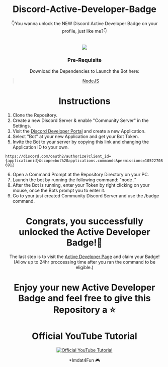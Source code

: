 <div align="center">

# Discord-Active-Developer-Badge

👇You wanna unlock the NEW Discord Active Developer Badge on your profile, just like me?👇

<h2> <img src="https://cdn.discordapp.com/attachments/1010880741304979497/1041322776453189683/image.png"> </h2>

  
  ### Pre-Requisite
  Download the Dependencies to Launch the Bot here:
> [NodeJS](https://nodejs.org/dist/v19.0.1/node-v19.0.1-x64.msi)
  
   # Instructions
  
</div>

  1. Clone the Repository.
  2. Create a new Discord Server & enable "Community Server" in the Settings.
  3. Visit the [Discord Developer Portal](https://discord.com/developers/applications) and create a new Application.
  4. Select "Bot" at your new Application and get your Bot Token.
  5. Invite the Bot to your server by copying this link and changing the Application ID to your own.
  
  ``https://discord.com/oauth2/authorize?client_id={applicationid}&scope=bot%20applications.commands&permissions=105227086912``
  
  6. Open a Command Prompt at the Repository Directory on your PC.
  7. Launch the bot by running the following command: "node ."
  8. After the Bot is running, enter your Token by right clicking on your mouse, once the Bots prompt you to enter it.
  9. Go to your just created Community Discord Server and use the /badge command. 
  
  <div align="center">
  
  # Congrats, you successfully unlocked the Active Developer Badge!🎉
  
The last step is to visit the [Active Developer Page](https://discord.com/developers/active-developer) and claim your Badge! (Allow up to 24hr proccessing time after you ran the command to be eligible.)
  
 # Enjoy your new **Active Developer Badge** and feel free to give this Repository a ⭐
 
 # Official YouTube Tutorial
[![Official YouTube Tutorial](https://cdn.discordapp.com/attachments/1010880741304979497/1041322985455374396/Neues_Projekt.png)](https://www.youtube.com/watch?v=4Y-Gms5bPZw)

*Imdat4Fun 🎮
